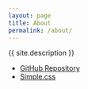 ```yaml
---
layout: page
title: About
permalink: /about/
---
```


{{ site.description }}

- [GitHub Repository](https://github.com/toshimaru/jekyll-theme-classless-simple)
- [Simple.css](https://simplecss.org/)
